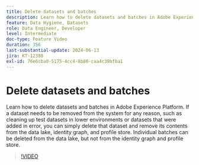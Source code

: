 ```yaml
---
title: Delete datasets and batches
description: Learn how to delete datasets and batches in Adobe Experience Platform (AEP).
feature: Data Hygiene, Datasets
role: Data Engineer, Developer
level: Intermediate
doc-type: Feature Video
duration: 356
last-substantial-update: 2024-06-13
jira: KT-12388
exl-id: 76e6cba0-5175-4cc4-8b80-caa4c39bfba1
---
```

# Delete datasets and batches

Learn how to delete datasets and batches in Adobe Experience Platform. If a dataset needs to be removed from the system for any reason, such as cleaning up test datasets in lower environments or datasets that were added in error, you can simply delete that dataset and remove its contents from the data lake, identity graph, and profile store. Individual batches can be deleted from the data lake, but not from the identity graph and profile store.

>[!VIDEO](https://video.tv.adobe.com/v/3429790/?learn=on)
